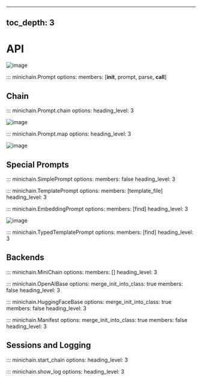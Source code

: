 ------
toc_depth: 3
------

# API

![image](https://user-images.githubusercontent.com/35882/221280012-d58c186d-4da2-4cb6-96af-4c4d9069943f.png)

::: minichain.Prompt
    options:
        members: [__init__, prompt, parse, __call__]
        

## Chain

::: minichain.Prompt.chain
    options:
        heading_level: 3

![image](https://user-images.githubusercontent.com/35882/221281771-3770be96-02ce-4866-a6f8-c458c9a11c6f.png)

::: minichain.Prompt.map
    options:
        heading_level: 3

![image](https://user-images.githubusercontent.com/35882/221283494-6f76ee85-3652-4bb3-bc42-4e961acd1477.png)



## Special Prompts

::: minichain.SimplePrompt
    options:
        members: false
        heading_level: 3

::: minichain.TemplatePrompt
    options:
        members: [template_file]
        heading_level: 3



::: minichain.EmbeddingPrompt
    options:
        members: [find]
        heading_level: 3

![image](https://user-images.githubusercontent.com/35882/221387303-e3dd8456-a0f0-4a70-a1bb-657fe2240862.png)


::: minichain.TypedTemplatePrompt
    options:
        members: [find]
        heading_level: 3

## Backends

::: minichain.MiniChain
    options:
        members: []
        heading_level: 3

::: minichain.OpenAIBase
    options:
        merge_init_into_class: true
        members: false
        heading_level: 3
        
::: minichain.HuggingFaceBase
    options:
        merge_init_into_class: true
        members: false
        heading_level: 3
        
::: minichain.Manifest
    options:
        merge_init_into_class: true
        members: false
        heading_level: 3


## Sessions and Logging

::: minichain.start_chain
    options:
        heading_level: 3


::: minichain.show_log
    options:
        heading_level: 3



